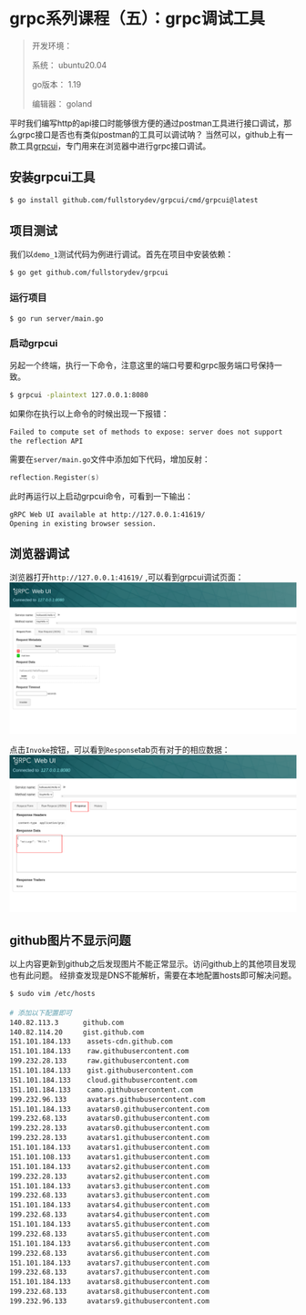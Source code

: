 # grpc系列课程（五）：grpc调试工具

> 开发环境：
> 
> 系统： ubuntu20.04
> 
> go版本： 1.19
>
> 编辑器： goland

平时我们编写http的api接口时能够很方便的通过postman工具进行接口调试，那么grpc接口是否也有类似postman的工具可以调试呐？
当然可以，github上有一款工具[grpcui](https://github.com/fullstorydev/grpcui)，专门用来在浏览器中进行grpc接口调试。

## 安装grpcui工具

```bash
$ go install github.com/fullstorydev/grpcui/cmd/grpcui@latest
```

## 项目测试

我们以``demo_1``测试代码为例进行调试。首先在项目中安装依赖：

```bash
$ go get github.com/fullstorydev/grpcui
```

### 运行项目

```bash
$ go run server/main.go
```

### 启动grpcui

另起一个终端，执行一下命令，注意这里的端口号要和grpc服务端口号保持一致。

```bash
$ grpcui -plaintext 127.0.0.1:8080
```

如果你在执行以上命令的时候出现一下报错：

```text
Failed to compute set of methods to expose: server does not support the reflection API
```

需要在``server/main.go``文件中添加如下代码，增加反射：

```go
reflection.Register(s)
```

此时再运行以上启动grpcui命令，可看到一下输出：

```text
gRPC Web UI available at http://127.0.0.1:41619/
Opening in existing browser session.
```

## 浏览器调试

浏览器打开``http://127.0.0.1:41619/`` ,可以看到grpcui调试页面：
![](./images/2023-06-18_15-34.png)

点击``Invoke``按钮，可以看到``Response``tab页有对于的相应数据：
![](./images/2023-06-18_15-36.png)


## github图片不显示问题

以上内容更新到github之后发现图片不能正常显示。访问github上的其他项目发现也有此问题。
经排查发现是DNS不能解析，需要在本地配置hosts即可解决问题。

```bash
$ sudo vim /etc/hosts

# 添加以下配置即可
140.82.113.3      github.com
140.82.114.20     gist.github.com
151.101.184.133    assets-cdn.github.com
151.101.184.133    raw.githubusercontent.com
199.232.28.133     raw.githubusercontent.com 
151.101.184.133    gist.githubusercontent.com
151.101.184.133    cloud.githubusercontent.com
151.101.184.133    camo.githubusercontent.com
199.232.96.133     avatars.githubusercontent.com
151.101.184.133    avatars0.githubusercontent.com
199.232.68.133     avatars0.githubusercontent.com
199.232.28.133     avatars0.githubusercontent.com 
199.232.28.133     avatars1.githubusercontent.com
151.101.184.133    avatars1.githubusercontent.com
151.101.108.133    avatars1.githubusercontent.com
151.101.184.133    avatars2.githubusercontent.com
199.232.28.133     avatars2.githubusercontent.com
151.101.184.133    avatars3.githubusercontent.com
199.232.68.133     avatars3.githubusercontent.com
151.101.184.133    avatars4.githubusercontent.com
199.232.68.133     avatars4.githubusercontent.com
151.101.184.133    avatars5.githubusercontent.com
199.232.68.133     avatars5.githubusercontent.com
151.101.184.133    avatars6.githubusercontent.com
199.232.68.133     avatars6.githubusercontent.com
151.101.184.133    avatars7.githubusercontent.com
199.232.68.133     avatars7.githubusercontent.com
151.101.184.133    avatars8.githubusercontent.com
199.232.68.133     avatars8.githubusercontent.com
199.232.96.133     avatars9.githubusercontent.com
```